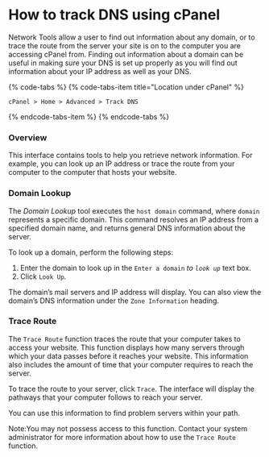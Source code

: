 # How to track DNS using cPanel

Network Tools allow a user to find out information about any domain, or to trace the route from the server your site is on to the computer you are accessing cPanel from. Finding out information about a domain can be useful in making sure your DNS is set up properly as you will find out information about your IP address as well as your DNS.

{% code-tabs %}
{% code-tabs-item title="Location under cPanel" %}
```text
cPanel > Home > Advanced > Track DNS
```
{% endcode-tabs-item %}
{% endcode-tabs %}

### Overview <a id="TrackDNS-Overview"></a>

This interface contains tools to help you retrieve network information. For example, you can look up an IP address or trace the route from your computer to the computer that hosts your website.

### Domain Lookup <a id="TrackDNS-DomainLookup"></a>

The _Domain Lookup_ tool executes the `host domain` command, where `domain` represents a specific domain. This command resolves an IP address from a specified domain name, and returns general DNS information about the server.

To look up a domain, perform the following steps:

1. Enter the domain to look up in the `Enter a domain` _to `look up`_ text box.
2. Click `Look Up`.

The domain’s mail servers and IP address will display. You can also view the domain’s DNS information under the `Zone Information` heading.

### Trace Route <a id="TrackDNS-TraceRoute"></a>

The `Trace Route` function traces the route that your computer takes to access your website. This function displays how many servers through which your data passes before it reaches your website. This information also includes the amount of time that your computer requires to reach the server.

To trace the route to your server, click `Trace`. The interface will display the pathways that your computer follows to reach your server.

You can use this information to find problem servers within your path.

Note:You may not possess access to this function. Contact your system administrator for more information about how to use the `Trace Route` function.

